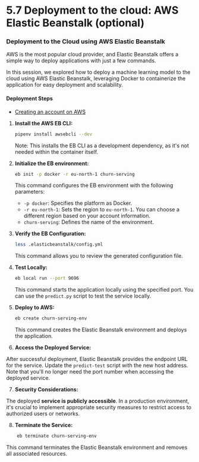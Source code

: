 # 5.7 Deployment to the cloud: AWS Elastic Beanstalk (optional)  

### Deployment to the Cloud using AWS Elastic Beanstalk
AWS is the most popular cloud provider, and Elastic Beanstalk offers a simple way to deploy applications with just a few commands.  
  
In this session, we explored how to deploy a machine learning model to the cloud using AWS Elastic Beanstalk, leveraging Docker to containerize the application for easy deployment and scalability.  
  
#### Deployment Steps


* [Creating an account on AWS](https://mlbookcamp.com/article/aws)

1.  **Install the AWS EB CLI:**

    ```bash
    pipenv install awsebcli --dev
    ```
    Note: This installs the EB CLI as a development dependency, as it's not needed within the container itself.
    
2.  **Initialize the EB environment:**
    ```bash
    eb init -p docker -r eu-north-1 churn-serving
    ```
    This command configures the EB environment with the following parameters:
    *   `-p docker`: Specifies the platform as Docker.
    *   `-r eu-north-1`: Sets the region to `eu-north-1`. You can choose a different region based on your account information.
    *   `churn-serving`: Defines the name of the environment.
      
3.  **Verify the EB Configuration:**
    ```bash
    less .elasticbeanstalk/config.yml
    ```
    This command allows you to review the generated configuration file.
    
4.  **Test Locally:**
   
    ```bash
    eb local run --port 9696
    ```
    This command starts the application locally using the specified port. You can use the `predict.py` script to test the service locally.
    
5.  **Deploy to AWS:**
    ```bash
    eb create churn-serving-env
    ```
    This command creates the Elastic Beanstalk environment and deploys the application.
    
6.  **Access the Deployed Service:**

After successful deployment, Elastic Beanstalk provides the endpoint URL for the service. Update the `predict-test` script with the new host address. Note that you'll no longer need the port number when accessing the deployed service.

7.  **Security Considerations:**

The deployed **service is publicly accessible**. In a production environment, it's crucial to implement appropriate security measures to restrict access to authorized users or networks.

8.  **Terminate the Service:**

```bash
    eb terminate churn-serving-env
```
This command terminates the Elastic Beanstalk environment and removes all associated resources.  